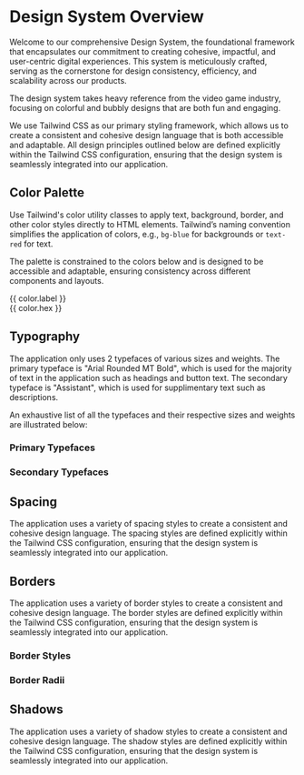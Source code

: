 <script setup>
  import tailwindConfig from '@base/tailwind.config.js'

  const colors = Object.entries(tailwindConfig.theme.colors).flatMap(([colorKey, colorValue]) => {
    if (typeof colorValue === 'object') {
      return Object.entries(colorValue).map(([shadeKey, hexValue]) => {
        const label = shadeKey === 'DEFAULT' ? colorKey : `${colorKey}-${shadeKey}`;
        return { label, hex: hexValue };
      });
    } else {
      return [{ label: colorKey, hex: colorValue }];
    }
  })
</script>

# Design System Overview

Welcome to our comprehensive Design System, the foundational framework that encapsulates our commitment to creating cohesive, impactful, and user-centric digital experiences. This system is meticulously crafted, serving as the cornerstone for design consistency, efficiency, and scalability across our products.

The design system takes heavy reference from the video game industry, focusing on colorful and bubbly designs that are both fun and engaging.

We use Tailwind CSS as our primary styling framework, which allows us to create a consistent and cohesive design language that is both accessible and adaptable. All design principles outlined below are defined explicitly within the Tailwind CSS configuration, ensuring that the design system is seamlessly integrated into our application.

## Color Palette

Use Tailwind's color utility classes to apply text, background, border, and other color styles directly to HTML elements.
Tailwind’s naming convention simplifies the application of colors, e.g., `bg-blue` for backgrounds or `text-red` for text.

The palette is constrained to the colors below and is designed to be accessible and adaptable, ensuring consistency across different components and layouts.

<div class="grid grid-cols-7 gap-2 py-10">
  <div v-for="color in colors" :key="color.label">
      <div class=" w-full h-12 rounded-[8px]" :style="{ backgroundColor: color.hex }"></div>
      <div class="font-medium text-sm text-grey-dark">{{ color.label }}</div>
      <div class="text-xs text-grey">{{ color.hex }}</div>
    </div>
</div>

## Typography

The application only uses 2 typefaces of various sizes and weights. The primary typeface is "Arial Rounded MT Bold", which is used for the majority of text in the application such as headings and button text. The secondary typeface is "Assistant", which is used for supplimentary text such as descriptions.

An exhaustive list of all the typefaces and their respective sizes and weights are illustrated below:

### Primary Typefaces

### Secondary Typefaces

## Spacing

The application uses a variety of spacing styles to create a consistent and cohesive design language. The spacing styles are defined explicitly within the Tailwind CSS configuration, ensuring that the design system is seamlessly integrated into our application.

## Borders

The application uses a variety of border styles to create a consistent and cohesive design language. The border styles are defined explicitly within the Tailwind CSS configuration, ensuring that the design system is seamlessly integrated into our application.

### Border Styles

### Border Radii

## Shadows

The application uses a variety of shadow styles to create a consistent and cohesive design language. The shadow styles are defined explicitly within the Tailwind CSS configuration, ensuring that the design system is seamlessly integrated into our application.
